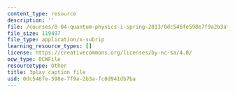 ```yaml
---
content_type: resource
description: ''
file: /courses/8-04-quantum-physics-i-spring-2013/0dc546fe598e7f9a2b3afc0d941db7ba_NN2txluv1PY.srt
file_size: 119497
file_type: application/x-subrip
learning_resource_types: []
license: https://creativecommons.org/licenses/by-nc-sa/4.0/
ocw_type: OCWFile
resourcetype: Other
title: 3play caption file
uid: 0dc546fe-598e-7f9a-2b3a-fc0d941db7ba
---
```


